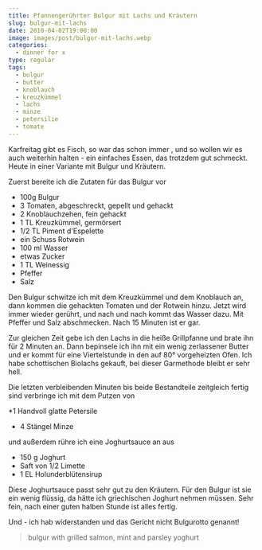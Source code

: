 ```yaml
---
title: Pfannengerührter Bulgur mit Lachs und Kräutern
slug: bulgur-mit-lachs
date: 2010-04-02T19:00:00
image: images/post/bulgur-mit-lachs.webp
categories: 
  - dinner for x
type: regular
tags: 
  - bulgur
  - butter
  - knoblauch
  - kreuzkümmel
  - lachs
  - minze
  - petersilie
  - tomate
---
```


Karfreitag gibt es Fisch, so war das schon immer , und so wollen wir es auch weiterhin halten - ein einfaches Essen, das trotzdem gut schmeckt. Heute in einer Variante mit Bulgur und Kräutern.

Zuerst bereite ich die Zutaten für das Bulgur vor

* 100g Bulgur 
* 3 Tomaten, abgeschreckt, gepellt und gehackt 
* 2 Knoblauchzehen, fein gehackt 
* 1 TL Kreuzkümmel, germörsert 
* 1/2 TL Piment d'Espelette 
* ein Schuss Rotwein 
* 100 ml Wasser 
* etwas Zucker 
* 1 TL Weinessig 
* Pfeffer 
* Salz

Den Bulgur schwitze ich mit dem Kreuzkümmel und dem Knoblauch an, dann kommen die gehackten Tomaten und der Rotwein hinzu. Jetzt wird immer wieder gerührt, und nach und nach kommt das Wasser dazu. Mit Pfeffer und Salz abschmecken. Nach 15 Minuten ist er gar.

Zur gleichen Zeit gebe ich den Lachs in die heiße Grillpfanne und brate ihn für 2 Minuten an. Dann bepinsele ich ihn mit ein wenig zerlassener Butter und er kommt für eine Viertelstunde in den auf 80° vorgeheizten Ofen. Ich habe schottischen Biolachs gekauft, bei dieser Garmethode bleibt er sehr hell.

Die letzten verbleibenden Minuten bis beide Bestandteile zeitgleich fertig sind verbringe ich mit dem Putzen von

*1 Handvoll glatte Petersile 
* 4 Stängel Minze

und außerdem rühre ich eine Joghurtsauce an aus

* 150 g Joghurt 
* Saft von 1/2 Limette 
* 1 EL Holunderblütensirup

Diese Joghurtsauce passt sehr gut zu den Kräutern. Für den Bulgur ist sie ein wenig flüssig, da hätte ich griechischen Joghurt nehmen müssen. Sehr fein, nach einer guten halben Stunde ist alles fertig.

Und - ich hab widerstanden und das Gericht nicht Bulgurotto genannt!

> bulgur with grilled salmon, mint and parsley yoghurt
